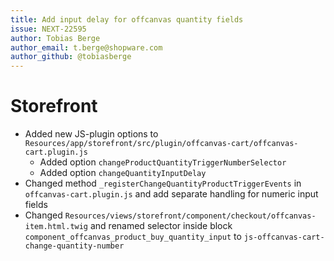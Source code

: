 ```yaml
---
title: Add input delay for offcanvas quantity fields
issue: NEXT-22595
author: Tobias Berge
author_email: t.berge@shopware.com
author_github: @tobiasberge
---
```

# Storefront
* Added new JS-plugin options to `Resources/app/storefront/src/plugin/offcanvas-cart/offcanvas-cart.plugin.js`
    * Added option `changeProductQuantityTriggerNumberSelector`
    * Added option `changeQuantityInputDelay`
* Changed method `_registerChangeQuantityProductTriggerEvents` in `offcanvas-cart.plugin.js` and add separate handling for numeric input fields
* Changed `Resources/views/storefront/component/checkout/offcanvas-item.html.twig` and renamed selector inside block `component_offcanvas_product_buy_quantity_input` to `js-offcanvas-cart-change-quantity-number`
